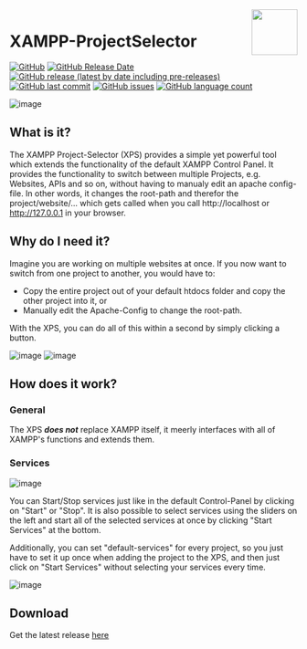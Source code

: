 <img align="right" width="80" height="80" data-rmimg src="https://endev.at/content/projects/XPS/XPS_Logo_128.png">

# XAMPP-ProjectSelector

[![GitHub](https://img.shields.io/github/license/TobiHatti/XAMPP-ProjectSelector)](https://opensource.org/licenses/GPL-3.0)
[![GitHub Release Date](https://img.shields.io/github/release-date/TobiHatti/XAMPP-ProjectSelector)](https://github.com/TobiHatti/XAMPP-ProjectSelector/releases)
[![GitHub release (latest by date including pre-releases)](https://img.shields.io/github/v/release/TobiHatti/XAMPP-ProjectSelector?include_prereleases)](https://github.com/TobiHatti/XAMPP-ProjectSelector/releases)
[![GitHub last commit](https://img.shields.io/github/last-commit/TobiHatti/XAMPP-ProjectSelector)](https://github.com/TobiHatti/XAMPP-ProjectSelector/commits/master)
[![GitHub issues](https://img.shields.io/github/issues-raw/TobiHatti/XAMPP-ProjectSelector)](https://github.com/TobiHatti/XAMPP-ProjectSelector/issues)
[![GitHub language count](https://img.shields.io/github/languages/count/TobiHatti/XAMPP-ProjectSelector)](https://github.com/TobiHatti/XAMPP-ProjectSelector)

![image](https://endev.at/content/projects/XPS/XPS_Banner_1080.png)

## What is it?
The XAMPP Project-Selector (XPS) provides a simple yet powerful tool which extends the functionality of the default XAMPP Control Panel. It provides the functionality to switch between multiple Projects, e.g. Websites, APIs and so on, without having to manualy edit an apache config-file. In other words, it changes the root-path and therefor the project/website/... which gets called when you call http://localhost or http://127.0.0.1 in your browser.

## Why do I need it?
Imagine you are working on multiple websites at once. If you now want to switch from one project to another, you would have to:
- Copy the entire project out of your default htdocs folder and copy the other project into it, or
- Manually edit the Apache-Config to change the root-path.

With the XPS, you can do all of this within a second by simply clicking a button.

![image](https://endev.at/content/projects/XPS/projectImages/MainTab.jpg)
![image](https://endev.at/content/projects/XPS/projectImages/ManagerTab.jpg)

## How does it work?
### General
The XPS ___does not___ replace XAMPP itself, it meerly interfaces with all of XAMPP's functions and extends them. 

### Services
![image](https://endev.at/content/projects/XPS/projectImages/ServicesTab.jpg)

You can Start/Stop services just like in the default Control-Panel by clicking on "Start" or "Stop". 
It is also possible to select services using the sliders on the left and start all of the selected services at once by clicking "Start Services" at the bottom.

Additionally, you can set "default-services" for every project, so you just have to set it up once when adding the project to the XPS, and then just click on "Start Services" without selecting your services every time.

![image](https://endev.at/content/projects/XPS/projectImages/ProjectEditor.jpg)

## Download
Get the latest release [here](https://github.com/TobiHatti/XAMPP-ProjectSelector/releases)
